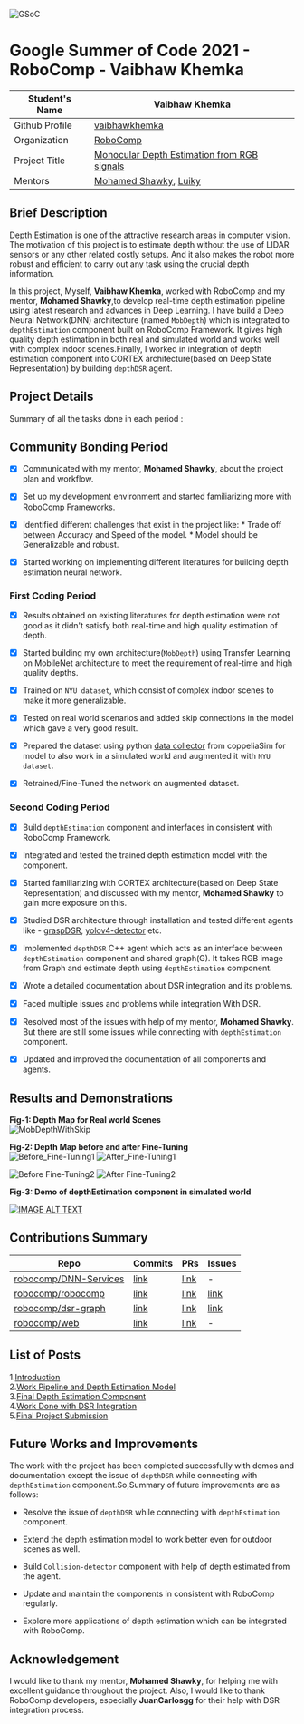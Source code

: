 ![GSoC](https://user-images.githubusercontent.com/46538042/130230198-89657f82-50ee-43b8-9c8c-fce4c3780992.png)
# Google Summer of Code 2021 - RoboComp - Vaibhaw Khemka

|**Student's Name**| **Vaibhaw Khemka**|
|------------------|-------------------|
|Github Profile    |   [vaibhawkhemka](https://github.com/vaibhawkhemka)   |
|Organization      |	[RoboComp](https://github.com/robocomp)      |   
|Project Title     | [Monocular Depth Estimation from RGB signals](https://summerofcode.withgoogle.com/projects/)|
|Mentors           | [Mohamed Shawky](https://github.com/DarkGeekMS), [Luiky](https://github.com/luiky)|

## Brief Description
Depth Estimation is one of the attractive research areas in computer vision. The motivation of this project is to estimate depth without the use of LIDAR sensors or any other related costly setups. And it also makes the robot more robust and efficient to carry out any task using the crucial depth information.<br/>

In this project, Myself, **Vaibhaw Khemka**, worked with RoboComp and my mentor, **Mohamed Shawky**,to develop real-time depth estimation pipeline using latest research and advances in Deep Learning. I have build a Deep Neural Network(DNN) architecture (named `MobDepth`) which is integrated to `depthEstimation` component built on RoboComp Framework. It gives high quality depth estimation in both real and simulated world and works well with complex indoor scenes.Finally, I worked in integration of depth estimation component into CORTEX architecture(based on Deep State Representation) by building `depthDSR` agent.


## Project Details
Summary of all the tasks done in each period :<br/>
## Community Bonding Period
<!-- Remove this hint: these checkboxes can be checked like this: [x]. -->
- [x] Communicated with my mentor, **Mohamed Shawky**, about the project plan and workflow.

- [x] Set up my development environment and started familiarizing more with RoboComp Frameworks.

- [x] Identified different challenges that exist in the project like:
      * Trade off between Accuracy and Speed of the model.
      * Model should be Generalizable and robust.
   
- [x] Started working on implementing different literatures for building depth estimation neural network.  
### First Coding Period
<!-- Remove this hint: these checkboxes can be checked like this: [x]. -->
- [x] Results obtained on existing literatures for depth estimation were not good as it didn't satisfy both real-time and high quality estimation of depth.

- [x] Started building my own architecture(`MobDepth`) using Transfer Learning on MobileNet architecture to meet the requirement of real-time and high quality depths.

- [x] Trained on `NYU dataset`, which consist of complex indoor scenes to make it more generalizable.

- [x] Tested on real world scenarios and added skip connections in the model which gave a very good result.

- [x] Prepared the dataset using python [data collector](https://github.com/robocomp/grasping/tree/master/data-collector) from coppeliaSim for model to also work in a simulated world and augmented it with `NYU dataset`.

- [x] Retrained/Fine-Tuned the network on augmented dataset. 

### Second Coding Period
<!-- Remove this hint: these checkboxes can be checked like this: [x]. -->
- [x] Build `depthEstimation` component and interfaces in consistent with RoboComp Framework.

- [x] Integrated and tested the trained depth estimation model with the component. 

- [x] Started familiarizing with CORTEX architecture(based on Deep State Representation) and discussed with my mentor, **Mohamed Shawky** to gain more exposure on this.

- [x] Studied DSR architecture through installation and tested different agents like - [graspDSR](https://github.com/robocomp/dsr-graph/tree/development/components/graspDSR),  [yolov4-detector](https://github.com/robocomp/dsr-graph/tree/development/components/yolov4-detector) etc.

- [x] Implemented `depthDSR` C++ agent which acts as an interface between `depthEstimation` component and shared graph(G). It takes RGB image from Graph and estimate depth using `depthEstimation` component.

- [x] Wrote a detailed documentation about DSR integration and its problems.

- [x] Faced multiple issues and problems while integration With DSR.

- [x] Resolved most of the issues with help of my mentor, **Mohamed Shawky**. But there are still some issues while connecting with `depthEstimation` component.

- [x] Updated and improved the documentation of all components and agents.   

## Results and Demonstrations
**Fig-1: Depth Map for Real world Scenes**<br />
![MobDepthWithSkip](https://user-images.githubusercontent.com/46538042/124878421-b90dde80-dfe9-11eb-9e7e-df02e6b66e8a.png)

**Fig-2: Depth Map before and after Fine-Tuning**  <br />
![Before_Fine-Tuning1](https://user-images.githubusercontent.com/46538042/125087934-92839c80-e0ea-11eb-9aa6-8469804482d7.png)
![After_Fine-Tuning1](https://user-images.githubusercontent.com/46538042/125087929-90b9d900-e0ea-11eb-8f46-6e4a276785c2.png)

![Before Fine-Tuning2](https://user-images.githubusercontent.com/46538042/125088053-afb86b00-e0ea-11eb-9613-407b64aa1a5f.png)
![After Fine-Tuning2](https://user-images.githubusercontent.com/46538042/125088045-adeea780-e0ea-11eb-9b9c-3e58aa109fee.png)

**Fig-3: Demo of depthEstimation component in simulated world** <br />

[![IMAGE ALT TEXT](http://img.youtube.com/vi/byKFbIyAqvA/0.jpg)](http://www.youtube.com/watch?v=byKFbIyAqvA "Monocular Depth Estimation from RGB signals")
  

## Contributions Summary

|       Repo    | Commits       |     PRs         | Issues        | 
| ------------- | ------------- |  -------------- | ------------- | 
| [robocomp/DNN-Services](https://github.com/robocomp/DNN-Services)  | [link](https://github.com/robocomp/DNN-Services/commits?author=vaibhawkhemka)  |  [link](https://github.com/robocomp/DNN-Services/pulls?q=is%3Apr+author%3Avaibhawkhemka)   | - | 
| [robocomp/robocomp](https://github.com/robocomp/robocomp)   | [link](https://github.com/robocomp/robocomp/commits?author=vaibhawkhemka) |  [link](https://github.com/robocomp/robocomp/pulls?q=is%3Apr+author%3Avaibhawkhemka)   | [link](https://github.com/robocomp/robocomp/issues?q=is%3Aissue+author%3Avaibhawkhemka) | 
| [robocomp/dsr-graph](https://github.com/robocomp/dsr-graph)   | [link](https://github.com/robocomp/dsr-graph/commits?author=vaibhawkhemka)  |  [link](https://github.com/robocomp/dsr-graph/pulls?q=is%3Apr+author%3Avaibhawkhemka)   | [link](https://github.com/robocomp/dsr-graph/issues?q=is%3Aissue+author%3Avaibhawkhemka) | 
| [robocomp/web](https://github.com/robocomp/web)   | [link](https://github.com/robocomp/web/commits?author=vaibhawkhemka)  |  [link](https://github.com/robocomp/web/pulls?q=is%3Apr+author%3Avaibhawkhemka)  | - | 

## List of Posts

1.[Introduction](https://github.com/robocomp/web/blob/master/gsoc/2021/posts/vaibhaw_khemka/post01.md)<br/>
2.[Work Pipeline and Depth Estimation Model](https://github.com/robocomp/web/blob/master/gsoc/2021/posts/vaibhaw_khemka/post02.md)<br/>
3.[Final Depth Estimation Component](https://github.com/robocomp/web/blob/master/gsoc/2021/posts/vaibhaw_khemka/post03.md)<br/>
4.[Work Done with DSR Integration](https://github.com/robocomp/web/blob/master/gsoc/2021/posts/vaibhaw_khemka/post04.md)<br/>
5.[Final Project Submission](https://github.com/robocomp/web/blob/master/gsoc/2021/posts/vaibhaw_khemka/post05.md)<br/>

## Future Works and Improvements 
The work with the project has been completed successfully with demos and documentation except the issue of `depthDSR` while connecting with `depthEstimation` component.So,Summary of future improvements are as follows:
* Resolve the issue of `depthDSR` while connecting with `depthEstimation` component.
 
* Extend the depth estimation model to work better even for outdoor scenes as well.
 
* Build `Collision-detector` component with help of depth estimated from the agent.
 
* Update and maintain the components in consistent with RoboComp regularly. 

* Explore more applications of depth estimation which can be integrated with RoboComp.

## Acknowledgement
I would like to thank my mentor, **Mohamed Shawky**, for helping me with excellent guidance throughout the project. Also, I would like to thank RoboComp developers, especially **JuanCarlosgg** for their help with DSR integration process.
